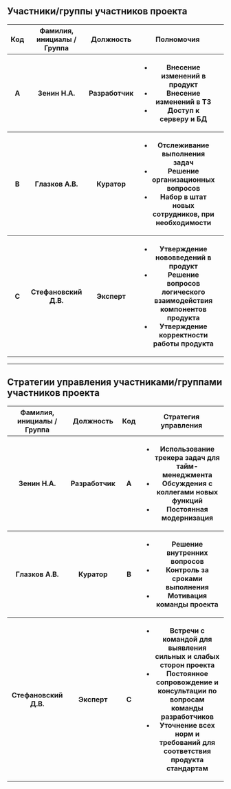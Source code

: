 ## Участники/группы участников проекта 
<table>
<thead>
<tr>
<th>Код</th>
<th>Фамилия, инициалы / Группа</th>
<th>Должность</th>
<th>Полномочия</th>
<th>Интерес</th>
</tr>
</thead>
<tbody>
<tr>
<th>A</th>
<th>Зенин Н.А.</th>
<th>Разработчик</th>
<th>
<ul>
<li>Внесение изменений в продукт</li>
<li>Внесение изменений в ТЗ</li>
<li>Доступ к серверу и БД</li>
</ul>
</th>
<th>
<ul>
<li>Повышение квалификации</li>
<li>Познание новых технологий</li>
<li>Расширение портфолио</li>
</ul>
</th>
</tr>
<tr>
<th>B</th>
<th>Глазков А.В.</th>
<th>Куратор</th>
<th>
<ul>
<li>Отслеживание выполнения задач</li>
<li>Решение организационных вопросов</li>
<li>Набор в штат новых сотрудников, при необходимости</li>
</ul>
</th>
<th>
<ul>
<li>Успешный вывод проекта в сеть</li>
<li>Улучшение навыков команды</li>
</ul>
</th>
</tr>
<tr>
<th>C</th>
<th>Стефановский Д.В.</th>
<th>Эксперт</th>
<th>
<ul>
<li>Утверждение нововведений в продукт</li>
<li>Решение вопросов логического взаимодействия компонентов продукта</li>
<li>Утверждение корректности работы продукта</li>
</ul>
</th>
<th>
<ul>
<li>Разработать полностью правильный с точки зрения логики продукт</li>
<li>Улучшить собственные навыки эксперта</li>
</ul>
</th>
</tr>
</tbody>
</table>

***
## Стратегии управления участниками/группами участников проекта

<table>
<thead>
<tr>
<th>Фамилия, инициалы / Группа</th>
<th>Должность</th>
<th>Код</th>
<th>Стратегия управления</th>
</tr>
</thead>
<tbody>
<tr>
<th>Зенин Н.А.</th>
<th>Разработчик</th>
<th>A</th>
<th>
<ul>
<li>Использование трекера задач для тайм-менеджмента</li>
<li>Обсуждения с коллегами новых функций</li>
<li>Постоянная модернизация</li>
</ul>
</th>
</tr>
<tr>
<th>Глазков А.В.</th>
<th>Куратор</th>
<th>B</th>
<th>
<ul>
<li>Решение внутренних вопросов</li>
<li>Контроль за сроками выполнения</li>
<li>Мотивация команды проекта</li>
</ul>
</th>
</tr>
<tr>
<th>Стефановский Д.В.</th>
<th>Эксперт</th>
<th>C</th>
<th>
<ul>
<li>Встречи с командой для выявления сильных и слабых сторон проекта</li>
<li>Постоянное сопровождение и консультации по вопросам команды разработчиков</li>
<li>Уточнение всех норм и требований для соответствия продукта стандартам</li>
</ul>
</th>
</tr>
</tbody>
</table>
